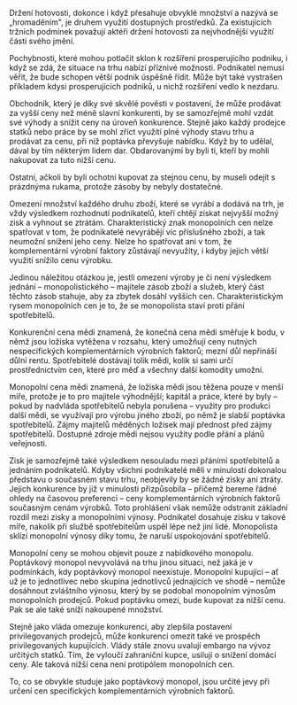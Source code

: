 Držení hotovosti, dokonce i když přesahuje obvyklé množství a nazývá se „hromaděním", je druhem využití dostupných prostředků. Za existujících tržních podmínek považují aktéři držení hotovosti za nejvhodnější využití části svého jmění.

Pochybnosti, které mohou potlačit sklon k rozšíření prosperujícího podniku, i když se zdá, že situace na trhu nabízí příznivé možnosti. Podnikatel nemusí věřit, že bude schopen větší podnik úspěšně řídit. Může být také vystrašen příkladem kdysi prosperujících podniků, u nichž rozšíření vedlo k nezdaru.

Obchodník, který je díky své skvělé pověsti v postavení, že může prodávat za vyšší ceny než méně slavní konkurenti, by se samozřejmě mohl vzdát své výhody a snížit ceny na úroveň konkurence. Stejně jako každý prodejce statků nebo práce by se mohl zříct využití plné výhody stavu trhu a prodávat za cenu, při níž poptávka převyšuje nabídku. Když by to udělal, dával by tím některým lidem dar. Obdarovanými by byli ti, kteří by mohli nakupovat za tuto nižší cenu.

Ostatní, ačkoli by byli ochotni kupovat za stejnou cenu, by museli odejít s prázdnýma rukama, protože zásoby by nebyly dostatečné.

Omezení množství každého druhu zboží, které se vyrábí a dodává na trh, je vždy výsledkem rozhodnutí podnikatelů, kteří chtějí získat nejvyšší možný zisk a vyhnout se ztrátám. Charakteristický znak monopolních cen nelze spatřovat v tom, že podnikatelé nevyrábějí víc příslušného zboží, a tak neumožní snížení jeho ceny. Nelze ho spatřovat ani v tom, že komplementární výrobní faktory zůstávají nevyužity, i kdyby jejich větší využití snížilo cenu výrobku.

Jedinou náležitou otázkou je, jestli omezení výroby je či není výsledkem jednání – monopolistického – majitele zásob zboží a služeb, který část těchto zásob stahuje, aby za zbytek dosáhl vyšších cen. Charakteristickým rysem monopolních cen je to, že se monopolista staví proti přání spotřebitelů.

Konkurenční cena mědi znamená, že konečná cena mědi směřuje k bodu, v němž jsou ložiska vytěžena v rozsahu, který umožňují ceny nutných nespecifických komplementárních výrobních faktorů; mezní důl nepřináší důlní rentu. Spotřebitelé dostávají tolik mědi, kolik si sami určí prostřednictvím cen, které pro měď a všechny další komodity umožní.

Monopolní cena mědi znamená, že ložiska mědi jsou těžena pouze v menší míře, protože je to pro majitele výhodnější; kapitál a práce, které by byly – pokud by nadvláda spotřebitelů nebyla porušena – využity pro produkci další mědi, se využívají pro výrobu jiného zboží, po němž je slabší poptávka spotřebitelů. Zájmy majitelů měděných ložisek mají přednost před zájmy spotřebitelů. Dostupné zdroje mědi nejsou využity podle přání a plánů veřejnosti.

Zisk je samozřejmě také výsledkem nesouladu mezi přáními spotřebitelů a jednáním podnikatelů. Kdyby všichni podnikatelé měli v minulosti dokonalou představu o současném stavu trhu, neobjevily by se žádné zisky ani ztráty. Jejich konkurence by již v minulosti přizpůsobila – přičemž bereme řádné ohledy na časovou preferenci – ceny komplementárních výrobních faktorů současným cenám výrobků. Toto prohlášení však nemůže odstranit základní rozdíl mezi zisky a monopolními výnosy. Podnikatel dosahuje zisku v takové míře, nakolik při službě spotřebitelům uspěl lépe než jiní lidé. Monopolista sklízí monopolní výnosy díky tomu, že naruší uspokojování spotřebitelů.

Monopolní ceny se mohou objevit pouze z nabídkového monopolu. Poptávkový monopol nevyvolává na trhu jinou situaci, než jaká je v podmínkách, kdy poptávkový monopol neexistuje. Monopolní kupující – ať už je to jednotlivec nebo skupina jednotlivců jednajících ve shodě – nemůže dosáhnout zvláštního výnosu, který by se podobal monopolním výnosům monopolních prodejců. Pokud poptávku omezí, bude kupovat za nižší cenu. Pak se ale také sníží nakoupené množství.

Stejně jako vláda omezuje konkurenci, aby zlepšila postavení privilegovaných prodejců, může konkurenci omezit také ve prospěch privilegovaných kupujících. Vlády stále znovu uvalují embargo na vývoz určitých statků. Tím, že vyloučí zahraniční kupce, usilují o snížení domácí ceny. Ale taková nižší cena není protipólem monopolních cen.

To, co se obvykle studuje jako poptávkový monopol, jsou určité jevy při určení cen specifických komplementárních výrobních faktorů.